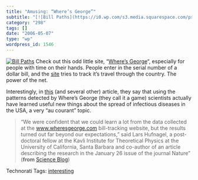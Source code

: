 ```yaml
---
title: "Amusing: “Where’s George”"
subtitle: "[![Bill Paths](https://i0.wp.com/s3.media.squarespace.com/production/1075723/12829350/weblogs/images..."
category: "298"
tags: []
date: "2006-05-07"
type: "wp"
wordpress_id: 1546
---
```

[![Bill Paths](https://i0.wp.com/s3.media.squarespace.com/production/1075723/12829350/weblogs/images/bill_paths-tm.jpg?resize=240%2C197)](https://i0.wp.com/s3.media.squarespace.com/production/1075723/12829350/weblogs/images/bill_paths.png) Check out this odd little site, “[Where’s George](http://www.wheresgeorge.com)“, especially for people with time on their hands. People enter in the serial number of a dollar bill, and the [site](http://www.wheresgeorge.com) tries to track it’s travel through the country. The power of the net. 

Interestingly, in [this](http://www.scienceblog.com/cms/web_game_provides_breakthrough_in_predicting_spread_of_epidemics_9874) (and several other) article, they say that using the patterns detected by Where’s George (they call it a game) scientists actually have learned useful new things about the spread of infectious diseases in the USA, a very “au courant” topic.

> “We were confident that we could learn a lot from the data collected at the www.wheresgeorge.com bill-tracking website, but the results turned out far beyond our expectations,” said Lars Hufnagel, a post-doctoral fellow at the Kavli Institute for Theoretical Physics at the University of California, Santa Barbara and co-author of an article describing the research in the January 26 issue of the journal Nature” (**from** [Science Blog](http://www.scienceblog.com/cms/web_game_provides_breakthrough_in_predicting_spread_of_epidemics_9874))

Technorati Tags: [interesting](http://www.technorati.com/tag/interesting)
